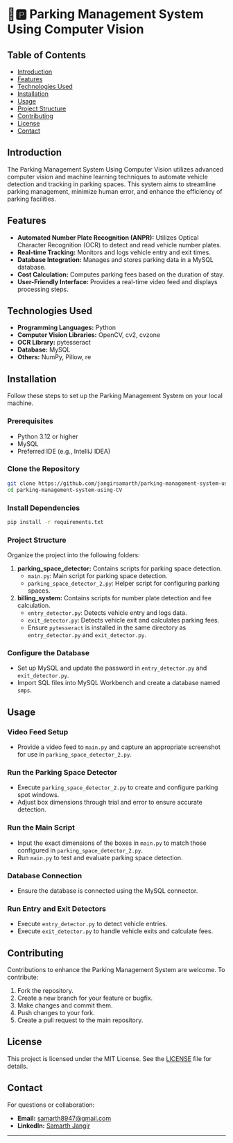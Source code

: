 
# 🚗🅿️ Parking Management System Using Computer Vision 

## Table of Contents
- [Introduction](#introduction)
- [Features](#features)
- [Technologies Used](#technologies-used)
- [Installation](#installation)
- [Usage](#usage)
- [Project Structure](#project-structure)
- [Contributing](#contributing)
- [License](#license)
- [Contact](#contact)

## Introduction
The Parking Management System Using Computer Vision utilizes advanced computer vision and machine learning techniques to automate vehicle detection and tracking in parking spaces. This system aims to streamline parking management, minimize human error, and enhance the efficiency of parking facilities.

## Features
- **Automated Number Plate Recognition (ANPR):** Utilizes Optical Character Recognition (OCR) to detect and read vehicle number plates.
- **Real-time Tracking:** Monitors and logs vehicle entry and exit times.
- **Database Integration:** Manages and stores parking data in a MySQL database.
- **Cost Calculation:** Computes parking fees based on the duration of stay.
- **User-Friendly Interface:** Provides a real-time video feed and displays processing steps.

## Technologies Used
- **Programming Languages:** Python
- **Computer Vision Libraries:** OpenCV, cv2, cvzone
- **OCR Library:** pytesseract
- **Database:** MySQL
- **Others:** NumPy, Pillow, re

## Installation
Follow these steps to set up the Parking Management System on your local machine.

### Prerequisites
- Python 3.12 or higher
- MySQL
- Preferred IDE (e.g., IntelliJ IDEA)

### Clone the Repository
```bash
git clone https://github.com/jangirsamarth/parking-management-system-using-CV.git
cd parking-management-system-using-CV
```

### Install Dependencies
```bash
pip install -r requirements.txt
```

### Project Structure
Organize the project into the following folders:
1. **parking_space_detector:** Contains scripts for parking space detection.
   - `main.py`: Main script for parking space detection.
   - `parking_space_detector_2.py`: Helper script for configuring parking spaces.
2. **billing_system:** Contains scripts for number plate detection and fee calculation.
   - `entry_detector.py`: Detects vehicle entry and logs data.
   - `exit_detector.py`: Detects vehicle exit and calculates parking fees.
   - Ensure `pytesseract` is installed in the same directory as `entry_detector.py` and `exit_detector.py`.

### Configure the Database
- Set up MySQL and update the password in `entry_detector.py` and `exit_detector.py`.
- Import SQL files into MySQL Workbench and create a database named `smps`.

## Usage

### Video Feed Setup
- Provide a video feed to `main.py` and capture an appropriate screenshot for use in `parking_space_detector_2.py`.

### Run the Parking Space Detector
- Execute `parking_space_detector_2.py` to create and configure parking spot windows.
- Adjust box dimensions through trial and error to ensure accurate detection.

### Run the Main Script
- Input the exact dimensions of the boxes in `main.py` to match those configured in `parking_space_detector_2.py`.
- Run `main.py` to test and evaluate parking space detection.

### Database Connection
- Ensure the database is connected using the MySQL connector.

### Run Entry and Exit Detectors
- Execute `entry_detector.py` to detect vehicle entries.
- Execute `exit_detector.py` to handle vehicle exits and calculate fees.

## Contributing
Contributions to enhance the Parking Management System are welcome. To contribute:
1. Fork the repository.
2. Create a new branch for your feature or bugfix.
3. Make changes and commit them.
4. Push changes to your fork.
5. Create a pull request to the main repository.

## License
This project is licensed under the MIT License. See the [LICENSE](LICENSE) file for details.

## Contact
For questions or collaboration:
- **Email:** [samarth8947@gmail.com](mailto:samarth8947@gmail.com)
- **LinkedIn:** [Samarth Jangir](https://www.linkedin.com/in/samarth-jangir)

---

